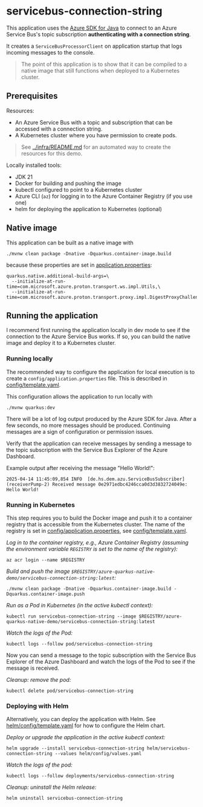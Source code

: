 # servicebus-connection-string

This application uses the [Azure SDK for Java](https://github.com/Azure/azure-sdk-for-java) to connect to an Azure Service Bus's topic subscription
**authenticating with a connection string**.

It creates a `ServiceBusProcessorClient` on application startup that logs incoming messages to the console.

> The point of this application is to show that it can be compiled to a native image that still functions when deployed to a Kubernetes cluster.

## Prerequisites

Resources:
- An Azure Service Bus with a topic and subscription that can be accessed with a connection string.
- A Kubernetes cluster where you have permission to create pods.

> See [../infra/README.md](../infra/README.md) for an automated way to create the resources for this demo.

Locally installed tools:
- JDK 21
- Docker for building and pushing the image
- kubectl configured to point to a Kubernetes cluster 
- Azure CLI (`az`) for logging in to the Azure Container Registry (if you use one)
- helm for deploying the application to Kubernetes (optional)

## Native image

This application can be built as a native image with

```shell
./mvnw clean package -Dnative -Dquarkus.container-image.build
```

because these properties are set in [application.properties](src/main/resources/application.properties): 

```properties
quarkus.native.additional-build-args=\
  --initialize-at-run-time=com.microsoft.azure.proton.transport.ws.impl.Utils,\
  --initialize-at-run-time=com.microsoft.azure.proton.transport.proxy.impl.DigestProxyChallengeProcessorImpl
```

## Running the application

I recommend first running the application locally in dev mode to see if the connection to the Azure Service Bus works.
If so, you can build the native image and deploy it to a Kubernetes cluster.

### Running locally

The recommended way to configure the application for local execution is to create a `config/application.properties` file.
This is described in [config/template.yaml](config/template.yaml).

This configuration allows the application to run locally with
```shell
./mvnw quarkus:dev
```

There will be a lot of log output produced by the Azure SDK for Java.
After a few seconds, no more messages should be produced.
Continuing messages are a sign of configuration or permission issues.

Verify that the application can receive messages by sending a message to the topic subscription
with the Service Bus Explorer of the Azure Dashboard.

Example output after receiving the message "Hello World!":
```text
2025-04-14 11:45:09,854 INFO  [de.hs.dem.azu.ServiceBusSubscriber] (receiverPump-2) Received message 0e2971edbc4246cca0d3d3832724049e: Hello World!
```

### Running in Kubernetes

This step requires you to build the Docker image and push it to a container registry
that is accessible from the Kubernetes cluster.
The name of the registry is set in [config/application.properties](src/main/resources/application.properties),
see [config/template.yaml](config/template.properties).

_Log in to the container registry, e.g., Azure Container Registry
(assuming the environment variable `REGISTRY` is set to the name of the registry):_

```shell
az acr login --name $REGISTRY
```

_Build and push the image `$REGISTRY/azure-quarkus-native-demo/servicebus-connection-string:latest`:_
```shell
./mvnw clean package -Dnative -Dquarkus.container-image.build -Dquarkus.container-image.push
```

_Run as a Pod in Kubernetes (in the active kubectl context):_
```shell
kubectl run servicebus-connection-string --image $REGISTRY/azure-quarkus-native-demo/servicebus-connection-string:latest
```

_Watch the logs of the Pod:_
```shell
kubectl logs --follow pod/servicebus-connection-string
```

Now you can send a message to the topic subscription with the Service Bus Explorer of the Azure Dashboard
and watch the logs of the Pod to see if the message is received.

_Cleanup: remove the pod:_

```shell
kubectl delete pod/servicebus-connection-string
```

### Deploying with Helm

Alternatively, you can deploy the application with Helm.
See [helm/config/template.yaml](helm/config/template.yaml) for how to configure the Helm chart.

_Deploy or upgrade the application in the active kubectl context:_

```shell
helm upgrade --install servicebus-connection-string helm/servicebus-connection-string --values helm/config/values.yaml
```

_Watch the logs of the pod:_

```shell
kubectl logs --follow deployments/servicebus-connection-string
```

_Cleanup: uninstall the Helm release:_

```shell
helm uninstall servicebus-connection-string
```
